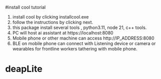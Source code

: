 #install cool tutorial
1. install cool by clicking installcool.exe
2. follow the instructions by clicking next.
3. this package install several tools , python3.11, node 21, c++ tools. 
4. PC will host ai assistant at https://localhost:8080
5. Mobile phone or other machine can access http://IP_ADDRESS:8080
6. BLE on mobile phone can connect with Listening device or camera or wearables for frontline workers tathering with mobile phone.
# deapLite
